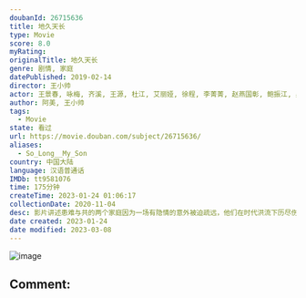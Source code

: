 ```yaml
---
doubanId: 26715636
title: 地久天长
type: Movie
score: 8.0
myRating: 
originalTitle: 地久天长
genre: 剧情, 家庭
datePublished: 2019-02-14
director: 王小帅
actor: 王景春, 咏梅, 齐溪, 王源, 杜江, 艾丽娅, 徐程, 李菁菁, 赵燕国彰, 鲍振江, 吴双, 王子子, 张新园, 吴佳宸, 王亚军, 刘芮麟, 于彭, 袁利坚
author: 阿美, 王小帅
tags:
  - Movie
state: 看过
url: https://movie.douban.com/subject/26715636/
aliases:
  - So_Long__My_Son
country: 中国大陆
language: 汉语普通话
IMDb: tt9581076
time: 175分钟
createTime: 2023-01-24 01:06:17
collectionDate: 2020-11-04
desc: 影片讲述患难与共的两个家庭因为一场有隐情的意外被迫疏远，他们在时代洪流下历尽伤痛与不安，人生起伏跌宕，最终选择面对真相，坦荡向前的故事。年轻的刘耀军和沈英明两家人本是挚友，两家儿子沈浩和刘星在郊外嬉...
date created: 2023-01-24
date modified: 2023-03-08
---
```


![image](p2550208359.jpg)

Comment:
---
